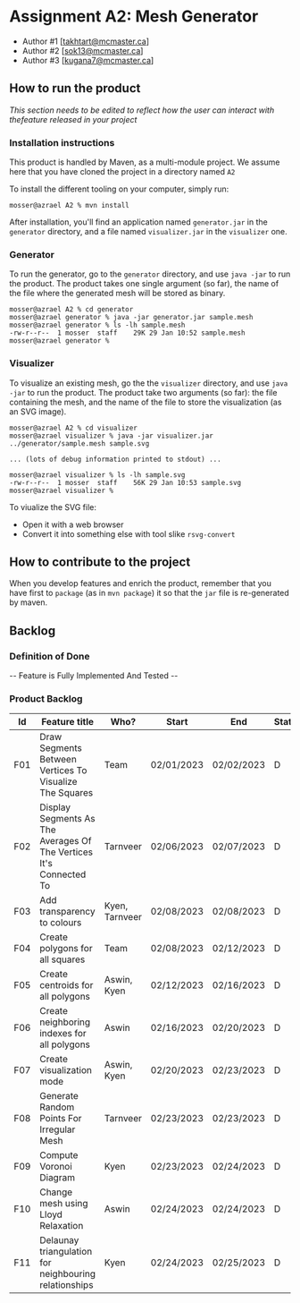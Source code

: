 # Assignment A2: Mesh Generator

  - Author #1 [takhtart@mcmaster.ca]
  - Author #2 [sok13@mcmaster.ca]
  - Author #3 [kugana7@mcmaster.ca]

## How to run the product

_This section needs to be edited to reflect how the user can interact with thefeature released in your project_

### Installation instructions

This product is handled by Maven, as a multi-module project. We assume here that you have cloned the project in a directory named `A2`

To install the different tooling on your computer, simply run:

```
mosser@azrael A2 % mvn install
```

After installation, you'll find an application named `generator.jar` in the `generator` directory, and a file named `visualizer.jar` in the `visualizer` one. 

### Generator

To run the generator, go to the `generator` directory, and use `java -jar` to run the product. The product takes one single argument (so far), the name of the file where the generated mesh will be stored as binary.

```
mosser@azrael A2 % cd generator 
mosser@azrael generator % java -jar generator.jar sample.mesh
mosser@azrael generator % ls -lh sample.mesh
-rw-r--r--  1 mosser  staff    29K 29 Jan 10:52 sample.mesh
mosser@azrael generator % 
```

### Visualizer

To visualize an existing mesh, go the the `visualizer` directory, and use `java -jar` to run the product. The product take two arguments (so far): the file containing the mesh, and the name of the file to store the visualization (as an SVG image).

```
mosser@azrael A2 % cd visualizer 
mosser@azrael visualizer % java -jar visualizer.jar ../generator/sample.mesh sample.svg

... (lots of debug information printed to stdout) ...

mosser@azrael visualizer % ls -lh sample.svg
-rw-r--r--  1 mosser  staff    56K 29 Jan 10:53 sample.svg
mosser@azrael visualizer %
```
To viualize the SVG file:

  - Open it with a web browser
  - Convert it into something else with tool slike `rsvg-convert`

## How to contribute to the project

When you develop features and enrich the product, remember that you have first to `package` (as in `mvn package`) it so that the `jar` file is re-generated by maven.

## Backlog

### Definition of Done

-- Feature is Fully Implemented And Tested --

### Product Backlog

| Id | Feature title | Who? | Start | End | Status |
|:--:|---------------|------|-------|-----|--------|
| F01 | Draw Segments Between Vertices To Visualize The Squares | Team | 02/01/2023 | 02/02/2023 | D |
| F02 | Display Segments As The Averages Of The Vertices It's Connected To | Tarnveer | 02/06/2023 | 02/07/2023 | D |
| F03 | Add transparency to colours | Kyen, Tarnveer |02/08/2023 | 02/08/2023 | D |
| F04 | Create polygons for all squares | Team | 02/08/2023 | 02/12/2023 | D |
| F05 | Create centroids for all polygons | Aswin, Kyen | 02/12/2023 | 02/16/2023 | D |
| F06 | Create neighboring indexes for all polygons | Aswin | 02/16/2023| 02/20/2023 | D |
| F07 | Create visualization mode | Aswin, Kyen | 02/20/2023|02/23/2023| D |
| F08 | Generate Random Points For Irregular Mesh | Tarnveer | 02/23/2023 | 02/23/2023 | D |
| F09 | Compute Voronoi Diagram | Kyen | 02/23/2023| 02/24/2023 | D |
| F10 | Change mesh using Lloyd Relaxation | Aswin | 02/24/2023| 02/24/2023 | D | 
| F11 | Delaunay triangulation for neighbouring relationships | Kyen | 02/24/2023 | 02/25/2023 | D |


